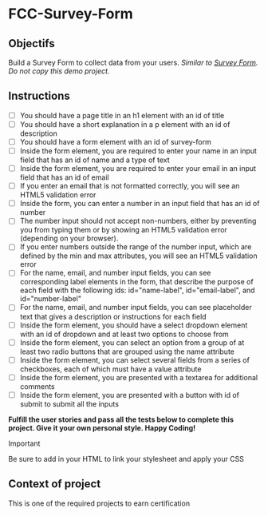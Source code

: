 # FCC-Survey-Form

## Objectifs
Build a Survey Form to collect data from your users.
 *Similar to [Survey Form](https://survey-form.freecodecamp.rocks). Do not copy this demo project.*

## Instructions
   - [ ] You should have a page title in an h1 element with an id of title
   - [ ] You should have a short explanation in a p element with an id of description
   - [ ] You should have a form element with an id of survey-form
   - [ ] Inside the form element, you are required to enter your name in an input field that has an id of name and a type of text
   - [ ] Inside the form element, you are required to enter your email in an input field that has an id of email
   - [ ] If you enter an email that is not formatted correctly, you will see an HTML5 validation error
   - [ ] Inside the form, you can enter a number in an input field that has an id of number
   - [ ] The number input should not accept non-numbers, either by preventing you from typing them or by showing an HTML5 validation error (depending on your browser).
   - [ ] If you enter numbers outside the range of the number input, which are defined by the min and max attributes, you will see an HTML5 validation error
   - [ ] For the name, email, and number input fields, you can see corresponding label elements in the form, that describe the purpose of each field with the following ids: id="name-label", id="email-label", and id="number-label"
   - [ ] For the name, email, and number input fields, you can see placeholder text that gives a description or instructions for each field
   - [ ] Inside the form element, you should have a select dropdown element with an id of dropdown and at least two options to choose from
   - [ ] Inside the form element, you can select an option from a group of at least two radio buttons that are grouped using the name attribute
   - [ ] Inside the form element, you can select several fields from a series of checkboxes, each of which must have a value attribute
   - [ ] Inside the form element, you are presented with a textarea for additional comments
   - [ ] Inside the form element, you are presented with a button with id of submit to submit all the inputs

**Fulfill the user stories and pass all the tests below to complete this project. Give it your own personal style. Happy Coding!**
>[!IMPORTANT]
>Be sure to add <link rel="stylesheet" href="styles.css"> in your HTML to link your stylesheet and apply your CSS

## Context of project 
This is one of the required projects to earn certification
